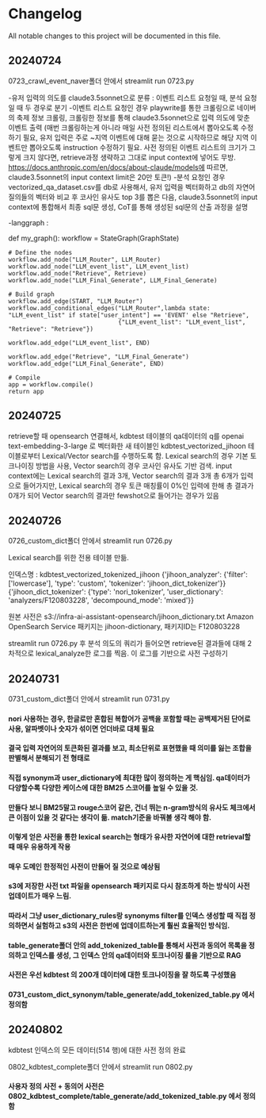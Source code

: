 # Changelog

All notable changes to this project will be documented in this file.

## 20240724
0723_crawl_event_naver폴더 안에서 streamlit run 0723.py

-유저 입력의 의도를 claude3.5sonnet으로 분류 : 이벤트 리스트 요청일 때, 분석 요청일 때 두 경우로 분기
-이벤트 리스트 요청인 경우 playwrite를 통한 크롤링으로 네이버의 축제 정보 크롤링, 크롤링한 정보를 통해 claude3.5sonnet으로 입력 의도에 맞춘 이벤트 출력
(매번 크롤링하는게 아니라 매일 사전 정의된 리스트에서 뽑아오도록 수정하기 필요, 유저 입력은 주로 ~지역 이벤트에 대해 묻는 것으로 시작하므로 해당 지역 이벤트만 뽑아오도록 instruction 수정하기 필요. 사전 정의된 이벤트 리스트의 크기가 그렇게 크지 않다면, retrieve과정 생략하고 그대로 input context에 넣어도 무방.
https://docs.anthropic.com/en/docs/about-claude/models에 따르면, claude3.5sonnet의 input context limit은 20만 토큰!)
-분석 요청인 경우 vectorized_qa_dataset.csv를 db로 사용해서, 유저 입력을 벡터화하고 db의 자연어 질의들의 벡터와 비교 후 코사인 유사도 top 3를 뽑은 다음, claude3.5sonnet의
input context에 통합해서 최종 sql문 생성, CoT를 통해 생성된 sql문의 산출 과정을 설명 

-langgraph : 

def my_graph():
    workflow = StateGraph(GraphState)

    # Define the nodes
    workflow.add_node("LLM_Router", LLM_Router)
    workflow.add_node("LLM_event_list", LLM_event_list)
    workflow.add_node("Retrieve", Retrieve) 
    workflow.add_node("LLM_Final_Generate", LLM_Final_Generate)  

    # Build graph
    workflow.add_edge(START, "LLM_Router")
    workflow.add_conditional_edges("LLM_Router",lambda state: "LLM_event_list" if state["user_intent"] == 'EVENT' else "Retrieve", 
                                   {"LLM_event_list": "LLM_event_list", "Retrieve": "Retrieve"}) 

    workflow.add_edge("LLM_event_list", END)

    workflow.add_edge("Retrieve", "LLM_Final_Generate")
    workflow.add_edge("LLM_Final_Generate", END)

    # Compile
    app = workflow.compile()
    return app

## 20240725

retrieve할 때 opensearch 연결해서,
kdbtest 테이블의 qa데이터의 q를 openai text-embedding-3-large 로 벡터화한 새 테이블인 
kdbtest_vectorized_jihoon 테이블로부터 Lexical/Vector search를 수행하도록 함.
Lexical search의 경우 기본 토크나이징 방법을 사용, Vector search의 경우 코사인 유사도 기반 검색.
input context에는 Lexical search의 결과 3개, Vector search의 결과 3개 총 6개가 입력으로 들어가지만,
Lexical search의 경우 토큰 매칭률이 0%인 입력에 한해 총 결과가 0개가 되어 Vector search의 결과만 fewshot으로 들어가는 경우가 있음

## 20240726

0726_custom_dict폴더 안에서 streamlit run 0726.py

Lexical search를 위한 전용 테이블 만듦.

인덱스명 : kdbtest_vectorized_tokenized_jihoon
{'jihoon_analyzer': {'filter': ['lowercase'], 'type': 'custom', 'tokenizer': 'jihoon_dict_tokenizer'}}
{'jihoon_dict_tokenizer': {'type': 'nori_tokenizer', 'user_dictionary': 'analyzers/F120803228', 'decompound_mode': 'mixed'}}

원본 사전은 s3://infra-ai-assistant-opensearch/jihoon_dictionary.txt 
Amazon OpenSearch Service 패키지는 jihoon-dictionary, 패키지ID는 F120803228

streamlit run 0726.py 후 분석 의도의 쿼리가 들어오면 retrieve된 결과들에 대해 2차적으로 lexical_analyze한 로그를 찍음.
이 로그를 기반으로 사전 구성하기

## 20240731

0731_custom_dict폴더 안에서 streamlit run 0731.py

#### nori 사용하는 경우, 한글로만 혼합된 복합어가 공백을 포함할 때는 공백제거된 단어로 사용, 알파벳이나 숫자가 섞이면 언더바로 대체 필요
#### 결국 입력 자연어의 토큰화된 결과를 보고, 최소단위로 표현했을 때 의미를 잃는 조합을 판별해서 분해되기 전 형태로 
#### 직접 synonym과 user_dictionary에 최대한 많이 정의하는 게 핵심임. qa데이터가 다양할수록 다양한 케이스에 대한 BM25 스코어를 높일 수 있을 것.
#### 만들다 보니 BM25말고 rouge스코어 같은, 건너 뛰는 n-gram방식의 유사도 체크에서 큰 이점이 있을 것 같다는 생각이 듦. match기준을 바꿔볼 생각 해야 함.
#### 이렇게 얻은 사전을 통한 lexical search는 형태가 유사한 자연어에 대한 retrieval할 때 매우 유용하게 작용
#### 매우 도메인 한정적인 사전이 만들어 질 것으로 예상됨
#### s3에 저장한 사전 txt 파일을 opensearch 패키지로 다시 참조하게 하는 방식이 사전 업데이트가 매우 느림. 
#### 따라서 그냥 user_dictionary_rules랑 synonyms filter를 인덱스 생성할 때 직접 정의하면서 실험하고 s3의 사전은 한번에 업데이트하는게 훨씬 효율적인 방식임.
#### table_generate폴더 안의 add_tokenized_table를 통해서 사전과 동의어 목록을 정의하고 인덱스를 생성, 그 인덱스 안의 qa데이터와 토크나이징 룰을 기반으로 RAG
#### 사전은 우선 kdbtest 의 200개 데이터에 대한 토크나이징을 잘 하도록 구성했음
#### 0731_custom_dict_synonym/table_generate/add_tokenized_table.py 에서 정의함

## 20240802

kdbtest 인덱스의 모든 데이터(514 행)에 대한 사전 정의 완료

0802_kdbtest_complete폴더 안에서 streamlit run 0802.py

#### 사용자 정의 사전 + 동의어 사전은 0802_kdbtest_complete/table_generate/add_tokenized_table.py 에서 정의함
